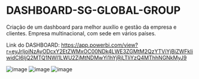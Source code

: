 # DASHBOARD-SG-GLOBAL-GROUP
Criação de um dashboard para melhor auxílio e gestão da empresa e clientes. Empresa multinacional, com sede em vários países.

Link do DASHBOARD:
https://app.powerbi.com/view?r=eyJrIjoiNzAyODcxY2EtZWMxOC00NDk4LWE3ZGMtM2QzYTViYjBiZWFkIiwidCI6IjQ2MTQ1NWI1LWU2ZjMtNDMwYi1hYjRjLTliYzQ4MThhNGNkMyJ9

![image](https://github.com/jrmuller27/DASHBOARD-SG-GLOBAL-GROUP/assets/162505736/900d5576-4663-4959-860d-ba40e4956569)
![image](https://github.com/jrmuller27/DASHBOARD-SG-GLOBAL-GROUP/assets/162505736/dbe3a2b5-6b0c-4530-966d-c69e9cc8528e)
![image](https://github.com/jrmuller27/DASHBOARD-SG-GLOBAL-GROUP/assets/162505736/cad0b6fe-bd11-4350-96d8-681179942e51)

